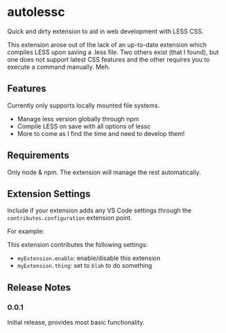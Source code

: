 # autolessc

Quick and dirty extension to aid in web development with LESS CSS.

This extension arose out of the lack of an up-to-date extension which compiles LESS upon saving a .less file. Two others
exist (that I found), but one does not support latest CSS features and the other requires you to execute a command
manually. Meh.

## Features

Currently only supports locally mounted file systems.

* Manage less version globally through npm
* Compile LESS on save with all options of lessc
* More to come as I find the time and need to develop them!

## Requirements

Only node & npm. The extension will manage the rest automatically.

## Extension Settings

Include if your extension adds any VS Code settings through the `contributes.configuration` extension point.

For example:

This extension contributes the following settings:

* `myExtension.enable`: enable/disable this extension
* `myExtension.thing`: set to `blah` to do something

## Release Notes

### 0.0.1

Initial release, provides most basic functionality.
